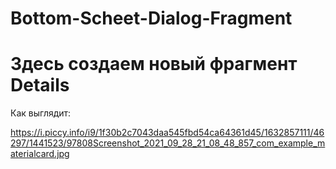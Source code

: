 # Bottom-Scheet-Dialog-Fragment

# Здесь создаем новый фрагмент Details

Как выглядит:

https://i.piccy.info/i9/1f30b2c7043daa545fbd54ca64361d45/1632857111/46297/1441523/97808Screenshot_2021_09_28_21_08_48_857_com_example_materialcard.jpg
